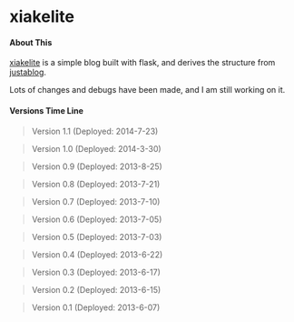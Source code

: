 # xiakelite

#### About This

[xiakelite](http://home.xiakelite.com/) is a simple blog built with flask, and derives the structure from [justablog](https://github.com/mitnk/justablog). 

Lots of changes and debugs have been made, and I am still working on it.

#### Versions Time Line

>  Version 1.1 (Deployed: 2014-7-23)

>  Version 1.0 (Deployed: 2014-3-30)

>  Version 0.9 (Deployed: 2013-8-25)

>  Version 0.8 (Deployed: 2013-7-21)

>  Version 0.7 (Deployed: 2013-7-10)

>  Version 0.6 (Deployed: 2013-7-05)

>  Version 0.5 (Deployed: 2013-7-03)

>  Version 0.4 (Deployed: 2013-6-22)

>  Version 0.3 (Deployed: 2013-6-17)

>  Version 0.2 (Deployed: 2013-6-15)
           
>  Version 0.1 (Deployed: 2013-6-07)